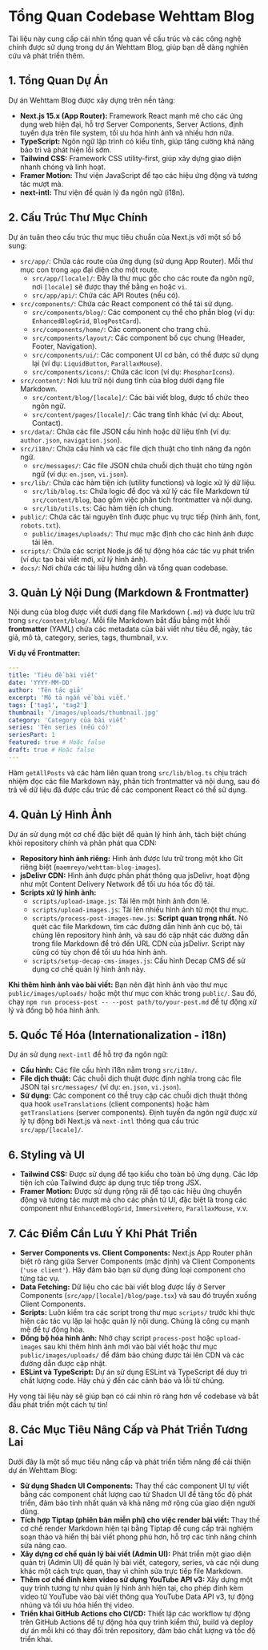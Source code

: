 # Tổng Quan Codebase Wehttam Blog

Tài liệu này cung cấp cái nhìn tổng quan về cấu trúc và các công nghệ chính được sử dụng trong dự án Wehttam Blog, giúp bạn dễ dàng nghiên cứu và phát triển thêm.

## 1. Tổng Quan Dự Án

Dự án Wehttam Blog được xây dựng trên nền tảng:
-   **Next.js 15.x (App Router):** Framework React mạnh mẽ cho các ứng dụng web hiện đại, hỗ trợ Server Components, Server Actions, định tuyến dựa trên file system, tối ưu hóa hình ảnh và nhiều hơn nữa.
-   **TypeScript:** Ngôn ngữ lập trình có kiểu tĩnh, giúp tăng cường khả năng bảo trì và phát hiện lỗi sớm.
-   **Tailwind CSS:** Framework CSS utility-first, giúp xây dựng giao diện nhanh chóng và linh hoạt.
-   **Framer Motion:** Thư viện JavaScript để tạo các hiệu ứng động và tương tác mượt mà.
-   **next-intl:** Thư viện để quản lý đa ngôn ngữ (i18n).

## 2. Cấu Trúc Thư Mục Chính

Dự án tuân theo cấu trúc thư mục tiêu chuẩn của Next.js với một số bổ sung:

-   `src/app/`: Chứa các route của ứng dụng (sử dụng App Router). Mỗi thư mục con trong `app` đại diện cho một route.
    -   `src/app/[locale]/`: Đây là thư mục gốc cho các route đa ngôn ngữ, nơi `[locale]` sẽ được thay thế bằng `en` hoặc `vi`.
    -   `src/app/api/`: Chứa các API Routes (nếu có).
-   `src/components/`: Chứa các React component có thể tái sử dụng.
    -   `src/components/blog/`: Các component cụ thể cho phần blog (ví dụ: `EnhancedBlogGrid`, `BlogPostCard`).
    -   `src/components/home/`: Các component cho trang chủ.
    -   `src/components/layout/`: Các component bố cục chung (Header, Footer, Navigation).
    -   `src/components/ui/`: Các component UI cơ bản, có thể được sử dụng lại (ví dụ: `LiquidButton`, `ParallaxMouse`).
    -   `src/components/icons/`: Chứa các icon (ví dụ: `PhosphorIcons`).
-   `src/content/`: Nơi lưu trữ nội dung tĩnh của blog dưới dạng file Markdown.
    -   `src/content/blog/[locale]/`: Các bài viết blog, được tổ chức theo ngôn ngữ.
    -   `src/content/pages/[locale]/`: Các trang tĩnh khác (ví dụ: About, Contact).
-   `src/data/`: Chứa các file JSON cấu hình hoặc dữ liệu tĩnh (ví dụ: `author.json`, `navigation.json`).
-   `src/i18n/`: Chứa cấu hình và các file dịch thuật cho tính năng đa ngôn ngữ.
    -   `src/messages/`: Các file JSON chứa chuỗi dịch thuật cho từng ngôn ngữ (ví dụ: `en.json`, `vi.json`).
-   `src/lib/`: Chứa các hàm tiện ích (utility functions) và logic xử lý dữ liệu.
    -   `src/lib/blog.ts`: Chứa logic để đọc và xử lý các file Markdown từ `src/content/blog`, bao gồm việc phân tích frontmatter và nội dung.
    -   `src/lib/utils.ts`: Các hàm tiện ích chung.
-   `public/`: Chứa các tài nguyên tĩnh được phục vụ trực tiếp (hình ảnh, font, `robots.txt`).
    -   `public/images/uploads/`: Thư mục mặc định cho các hình ảnh được tải lên.
-   `scripts/`: Chứa các script Node.js để tự động hóa các tác vụ phát triển (ví dụ: tạo bài viết mới, xử lý hình ảnh).
-   `docs/`: Nơi chứa các tài liệu hướng dẫn và tổng quan codebase.

## 3. Quản Lý Nội Dung (Markdown & Frontmatter)

Nội dung của blog được viết dưới dạng file Markdown (`.md`) và được lưu trữ trong `src/content/blog/`. Mỗi file Markdown bắt đầu bằng một khối **frontmatter** (YAML) chứa các metadata của bài viết như tiêu đề, ngày, tác giả, mô tả, category, series, tags, thumbnail, v.v.

**Ví dụ về Frontmatter:**

```yaml
---
title: 'Tiêu đề bài viết'
date: 'YYYY-MM-DD'
author: 'Tên tác giả'
excerpt: 'Mô tả ngắn về bài viết.'
tags: ['tag1', 'tag2']
thumbnail: '/images/uploads/thumbnail.jpg'
category: 'Category của bài viết'
series: 'Tên series (nếu có)'
seriesPart: 1
featured: true # Hoặc false
draft: true # Hoặc false
---
```

Hàm `getAllPosts` và các hàm liên quan trong `src/lib/blog.ts` chịu trách nhiệm đọc các file Markdown này, phân tích frontmatter và nội dung, sau đó trả về dữ liệu đã được cấu trúc để các component React có thể sử dụng.

## 4. Quản Lý Hình Ảnh

Dự án sử dụng một cơ chế đặc biệt để quản lý hình ảnh, tách biệt chúng khỏi repository chính và phân phát qua CDN:

-   **Repository hình ảnh riêng:** Hình ảnh được lưu trữ trong một kho Git riêng biệt (`maemreyo/wehttam-blog-images`).
-   **jsDelivr CDN:** Hình ảnh được phân phát thông qua jsDelivr, hoạt động như một Content Delivery Network để tối ưu hóa tốc độ tải.
-   **Scripts xử lý hình ảnh:**
    -   `scripts/upload-image.js`: Tải lên một hình ảnh đơn lẻ.
    -   `scripts/upload-images.js`: Tải lên nhiều hình ảnh từ một thư mục.
    -   `scripts/process-post-images-new.js`: **Script quan trọng nhất.** Nó quét các file Markdown, tìm các đường dẫn hình ảnh cục bộ, tải chúng lên repository hình ảnh, và sau đó cập nhật các đường dẫn trong file Markdown để trỏ đến URL CDN của jsDelivr. Script này cũng có tùy chọn để tối ưu hóa hình ảnh.
    -   `scripts/setup-decap-cms-images.js`: Cấu hình Decap CMS để sử dụng cơ chế quản lý hình ảnh này.

**Khi thêm hình ảnh vào bài viết:** Bạn nên đặt hình ảnh vào thư mục `public/images/uploads/` hoặc một thư mục con khác trong `public/`. Sau đó, chạy `npm run process-post -- --post path/to/your-post.md` để tự động xử lý và đồng bộ hóa hình ảnh.

## 5. Quốc Tế Hóa (Internationalization - i18n)

Dự án sử dụng `next-intl` để hỗ trợ đa ngôn ngữ:

-   **Cấu hình:** Các file cấu hình i18n nằm trong `src/i18n/`.
-   **File dịch thuật:** Các chuỗi dịch thuật được định nghĩa trong các file JSON tại `src/messages/` (ví dụ: `en.json`, `vi.json`).
-   **Sử dụng:** Các component có thể truy cập các chuỗi dịch thuật thông qua hook `useTranslations` (client components) hoặc hàm `getTranslations` (server components). Định tuyến đa ngôn ngữ được xử lý tự động bởi Next.js và `next-intl` thông qua cấu trúc `src/app/[locale]/`.

## 6. Styling và UI

-   **Tailwind CSS:** Được sử dụng để tạo kiểu cho toàn bộ ứng dụng. Các lớp tiện ích của Tailwind được áp dụng trực tiếp trong JSX.
-   **Framer Motion:** Được sử dụng rộng rãi để tạo các hiệu ứng chuyển động và tương tác mượt mà cho các phần tử UI, đặc biệt là trong các component như `EnhancedBlogGrid`, `ImmersiveHero`, `ParallaxMouse`, v.v.

## 7. Các Điểm Cần Lưu Ý Khi Phát Triển

-   **Server Components vs. Client Components:** Next.js App Router phân biệt rõ ràng giữa Server Components (mặc định) và Client Components (`'use client'`). Hãy đảm bảo bạn sử dụng đúng loại component cho từng tác vụ.
-   **Data Fetching:** Dữ liệu cho các bài viết blog được lấy ở Server Components (`src/app/[locale]/blog/page.tsx`) và sau đó truyền xuống Client Components.
-   **Scripts:** Luôn kiểm tra các script trong thư mục `scripts/` trước khi thực hiện các tác vụ lặp lại hoặc quản lý nội dung. Chúng là công cụ mạnh mẽ để tự động hóa.
-   **Đồng bộ hóa hình ảnh:** Nhớ chạy script `process-post` hoặc `upload-images` sau khi thêm hình ảnh mới vào bài viết hoặc thư mục `public/images/uploads/` để đảm bảo chúng được tải lên CDN và các đường dẫn được cập nhật.
-   **ESLint và TypeScript:** Dự án sử dụng ESLint và TypeScript để duy trì chất lượng code. Hãy chú ý đến các cảnh báo và lỗi từ chúng.

Hy vọng tài liệu này sẽ giúp bạn có cái nhìn rõ ràng hơn về codebase và bắt đầu phát triển một cách tự tin!

## 8. Các Mục Tiêu Nâng Cấp và Phát Triển Tương Lai

Dưới đây là một số mục tiêu nâng cấp và phát triển tiềm năng để cải thiện dự án Wehttam Blog:

-   **Sử dụng Shadcn UI Components:** Thay thế các component UI tự viết bằng các component chất lượng cao từ Shadcn UI để tăng tốc độ phát triển, đảm bảo tính nhất quán và khả năng mở rộng của giao diện người dùng.
-   **Tích hợp Tiptap (phiên bản miễn phí) cho việc render bài viết:** Thay thế cơ chế render Markdown hiện tại bằng Tiptap để cung cấp trải nghiệm soạn thảo và hiển thị bài viết phong phú hơn, hỗ trợ các tính năng chỉnh sửa nâng cao.
-   **Xây dựng cơ chế quản lý bài viết (Admin UI):** Phát triển một giao diện quản trị (Admin UI) để quản lý bài viết, category, series, và các nội dung khác một cách trực quan, thay vì chỉnh sửa trực tiếp file Markdown.
-   **Thêm cơ chế đính kèm video sử dụng YouTube API v3:** Xây dựng một quy trình tương tự như quản lý hình ảnh hiện tại, cho phép đính kèm video từ YouTube vào bài viết thông qua YouTube Data API v3, tự động nhúng và tối ưu hóa hiển thị video.
-   **Triển khai GitHub Actions cho CI/CD:** Thiết lập các workflow tự động trên GitHub Actions để tự động hóa quy trình kiểm thử, build và deploy dự án mỗi khi có thay đổi trên repository, đảm bảo chất lượng và tốc độ triển khai.
